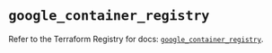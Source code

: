 # `google_container_registry`

Refer to the Terraform Registry for docs: [`google_container_registry`](https://registry.terraform.io/providers/hashicorp/google/5.35.0/docs/resources/container_registry).
